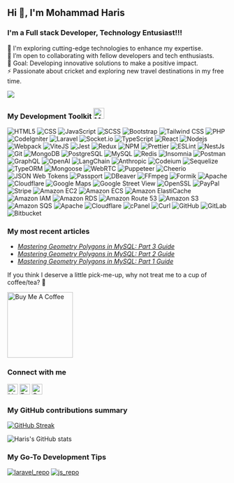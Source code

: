 ## Hi 👋, I'm Mohammad Haris

### I'm a Full stack Developer, Technology Entusiast!!!

🌱 I'm exploring cutting-edge technologies to enhance my expertise.  
👯 I’m open to collaborating with fellow developers and tech enthusiasts.  
🥅 Goal: Developing innovative solutions to make a positive impact.  
⚡ Passionate about cricket and exploring new travel destinations in my free time.  

![](https://komarev.com/ghpvc/?username=iamharis010&color=fb4362)

### My Development Toolkit <img src="https://raw.githubusercontent.com/Tarikul-Islam-Anik/Telegram-Animated-Emojis/main/People/Man%20Technologist.webp" alt="Man Technologist" width="25" height="25" />
<p>
    <img alt="HTML5" src="https://img.shields.io/badge/-HTML5-E34F26?style=flat-square&logo=html5&logoColor=white" />
    <img alt="CSS" src="https://img.shields.io/badge/-CSS3-1572B6?style=flat-square&logo=css3&logoColor=white" />
    <img alt="JavaScript" src="https://img.shields.io/badge/-JavaScript-F7DF1E?style=flat-square&logo=javascript&logoColor=black" />
    <img alt="SCSS" src="https://img.shields.io/badge/-SCSS-CC6699?style=flat-square&logo=sass&logoColor=white" />
    <img alt="Bootstrap" src="https://img.shields.io/badge/-Bootstrap-7953b3?style=flat-square&logo=bootstrap&logoColor=white" />
    <img alt="Tailwind CSS" src="https://img.shields.io/badge/-Tailwind%20CSS-38B2AC?style=flat-square&logo=tailwind-css&logoColor=white" />
    <img alt="PHP" src="https://img.shields.io/badge/-PHP-777BB4?style=flat-square&logo=php&logoColor=white" />
    <img alt="CodeIgniter" src="https://img.shields.io/badge/-CodeIgniter-EF4223?style=flat-square&logo=codeigniter&logoColor=white" />
    <img alt="Laravel" src="https://img.shields.io/badge/-Laravel-FF2D20?style=flat-square&logo=laravel&logoColor=white" />
    <img alt="Socket.io" src="https://img.shields.io/badge/-Socket.io-010101?style=flat-square&logo=socket.io&logoColor=white" />
    <img alt="TypeScript" src="https://img.shields.io/badge/-TypeScript-007ACC?style=flat-square&logo=typescript&logoColor=white" />
    <img alt="React" src="https://img.shields.io/badge/-React-45b8d8?style=flat-square&logo=react&logoColor=white" />
    <img alt="Nodejs" src="https://img.shields.io/badge/-Nodejs-43853d?style=flat-square&logo=node.js&logoColor=white" />
    <img alt="Webpack" src="https://img.shields.io/badge/-Webpack-8DD6F9?style=flat-square&logo=webpack&logoColor=white" />
    <img alt="ViteJS" src="https://img.shields.io/badge/-ViteJS-646CFF?style=flat-square&logo=vite&logoColor=white" />
    <img alt="Jest" src="https://img.shields.io/badge/-Jest-C21325?style=flat-square&logo=jest&logoColor=white" />
    <img alt="Redux" src="https://img.shields.io/badge/-Redux-764ABC?style=flat-square&logo=redux&logoColor=white" />
    <img alt="NPM" src="https://img.shields.io/badge/-NPM-CB3837?style=flat-square&logo=npm&logoColor=white" />
    <img alt="Prettier" src="https://img.shields.io/badge/-Prettier-F7B93E?style=flat-square&logo=prettier&logoColor=white" />
    <img alt="ESLint" src="https://img.shields.io/badge/-ESLint-4B32C3?style=flat-square&logo=eslint&logoColor=white" />
    <img alt="NestJs" src="https://img.shields.io/badge/-NestJs-ea2845?style=flat-square&logo=nestjs&logoColor=white" />
    <img alt="Git" src="https://img.shields.io/badge/-Git-F05032?style=flat-square&logo=git&logoColor=white" />
    <img alt="MongoDB" src="https://img.shields.io/badge/-MongoDB-13aa52?style=flat-square&logo=mongodb&logoColor=white" />
    <img alt="PostgreSQL" src="https://img.shields.io/badge/-PostgreSQL-336791?style=flat-square&logo=postgresql&logoColor=white" />
    <img alt="MySQL" src="https://img.shields.io/badge/-MySQL-4479A1?style=flat-square&logo=mysql&logoColor=white" />
    <img alt="Redis" src="https://img.shields.io/badge/-Redis-DC382D?style=flat-square&logo=redis&logoColor=white" />
    <img alt="Insomnia" src="https://img.shields.io/badge/-Insomnia-5849BE?style=flat-square&logo=insomnia&logoColor=white" />
    <img alt="Postman" src="https://img.shields.io/badge/-Postman-FF6C37?style=flat-square&logo=postman&logoColor=white" />
    <img alt="GraphQL" src="https://img.shields.io/badge/-GraphQL-E10098?style=flat-square&logo=graphql&logoColor=white" />
    <img alt="OpenAI" src="https://img.shields.io/badge/-OpenAI-000000?style=flat-square&logo=openai&logoColor=white" />
    <img alt="LangChain" src="https://img.shields.io/badge/-LangChain-2A2A2A?style=flat-square&logo=langchain&logoColor=white" />
    <img alt="Anthropic" src="https://img.shields.io/badge/-Anthropic-FF9900?style=flat-square&logo=anthropic&logoColor=white" />
    <img alt="Codeium" src="https://img.shields.io/badge/-Codeium-313131?style=flat-square&logo=codeium&logoColor=white" />
    <img alt="Sequelize" src="https://img.shields.io/badge/-Sequelize-52B0E7?style=flat-square&logo=sequelize&logoColor=white" />
    <img alt="TypeORM" src="https://img.shields.io/badge/-TypeORM-262627?style=flat-square&logo=typeorm&logoColor=white" />
    <img alt="Mongoose" src="https://img.shields.io/badge/-Mongoose-800?style=flat-square&logo=mongoose&logoColor=white" />
    <img alt="WebRTC" src="https://img.shields.io/badge/-WebRTC-333333?style=flat-square&logo=webrtc&logoColor=white" />
    <img alt="Puppeteer" src="https://img.shields.io/badge/-Puppeteer-40B5A4?style=flat-square&logo=puppeteer&logoColor=white" />
    <img alt="Cheerio" src="https://img.shields.io/badge/-Cheerio-333333?style=flat-square&logo=cheerio&logoColor=white" />
    <img alt="JSON Web Tokens" src="https://img.shields.io/badge/-JSON%20Web%20Tokens-000000?style=flat-square&logo=jsonwebtokens&logoColor=white" />
    <img alt="Passport" src="https://img.shields.io/badge/-Passport-34E27A?style=flat-square&logo=passport&logoColor=white" />
    <img alt="DBeaver" src="https://img.shields.io/badge/-DBeaver-1F3E5B?style=flat-square&logo=dbeaver&logoColor=white" />
    <img alt="FFmpeg" src="https://img.shields.io/badge/-FFmpeg-007808?style=flat-square&logo=ffmpeg&logoColor=white" />
    <img alt="Formik" src="https://img.shields.io/badge/-Formik-212121?style=flat-square&logo=formik&logoColor=white" />
    <img alt="Apache" src="https://img.shields.io/badge/-Apache-D22128?style=flat-square&logo=apache&logoColor=white" />
    <img alt="Cloudflare" src="https://img.shields.io/badge/-Cloudflare-F38020?style=flat-square&logo=cloudflare&logoColor=white" />
    <img alt="Google Maps" src="https://img.shields.io/badge/-Google%20Maps-4285F4?style=flat-square&logo=googlemaps&logoColor=white" />
    <img alt="Google Street View" src="https://img.shields.io/badge/-Google%20Street%20View-FFCC00?style=flat-square&logo=googlestreetview&logoColor=black" />
    <img alt="OpenSSL" src="https://img.shields.io/badge/-OpenSSL-721412?style=flat-square&logo=openssl&logoColor=white" />
    <img alt="PayPal" src="https://img.shields.io/badge/-PayPal-00457C?style=flat-square&logo=paypal&logoColor=white" />
    <img alt="Stripe" src="https://img.shields.io/badge/-Stripe-008CDD?style=flat-square&logo=stripe&logoColor=white" />
    <img alt="Amazon EC2" src="https://img.shields.io/badge/-Amazon%20EC2-FF9900?style=flat-square&logo=amazonec2&logoColor=white" />
    <img alt="Amazon ECS" src="https://img.shields.io/badge/-Amazon%20ECS-FF9900?style=flat-square&logo=amazonecs&logoColor=white" />
    <img alt="Amazon ElastiCache" src="https://img.shields.io/badge/-Amazon%20ElastiCache-FF9900?style=flat-square&logo=amazonelasticache&logoColor=white" />
    <img alt="Amazon IAM" src="https://img.shields.io/badge/-Amazon%20IAM-FF9900?style=flat-square&logo=amazoniam&logoColor=white" />
    <img alt="Amazon RDS" src="https://img.shields.io/badge/-Amazon%20RDS-527FFF?style=flat-square&logo=amazonrds&logoColor=white" />
    <img alt="Amazon Route 53" src="https://img.shields.io/badge/-Amazon%20Route%2053-232F3E?style=flat-square&logo=amazonroute53&logoColor=white" />
    <img alt="Amazon S3" src="https://img.shields.io/badge/-Amazon%20S3-569A31?style=flat-square&logo=amazons3&logoColor=white" />
    <img alt="Amazon SQS" src="https://img.shields.io/badge/-Amazon%20SQS-FF4F8B?style=flat-square&logo=amazonsqs&logoColor=white" />
    <img alt="Apache" src="https://img.shields.io/badge/-Apache-D22128?style=flat-square&logo=apache&logoColor=white" />
    <img alt="Cloudflare" src="https://img.shields.io/badge/-Cloudflare-F38020?style=flat-square&logo=cloudflare&logoColor=white" />
    <img alt="cPanel" src="https://img.shields.io/badge/-cPanel-FF6C2C?style=flat-square&logo=cpanel&logoColor=white" />
    <img alt="Curl" src="https://img.shields.io/badge/-Curl-07405E?style=flat-square&logo=curl&logoColor=white" />
    <img alt="GitHub" src="https://img.shields.io/badge/-GitHub-181717?style=flat-square&logo=github&logoColor=white" />
    <img alt="GitLab" src="https://img.shields.io/badge/-GitLab-FC6D26?style=flat-square&logo=gitlab&logoColor=white" />
    <img alt="Bitbucket" src="https://img.shields.io/badge/-Bitbucket-0052CC?style=flat-square&logo=bitbucket&logoColor=white" />
</p>

### My most recent articles
<ul>
    <li>
        <a href="https://medium.com/@mohdharis010/mastering-geometry-polygons-in-mysql-part-3-guide-f52f89c18477">
            <i>Mastering Geometry Polygons in MySQL: Part 3 Guide</i>
        </a>
    </li>
    <li>
        <a href="https://medium.com/@mohdharis010/mastering-geometry-polygons-in-mysql-part-2-guide-74b9216a27e8">
            <i>Mastering Geometry Polygons in MySQL: Part 2 Guide</i>
        </a>
    </li>
    <li>
        <a href="https://medium.com/@mohdharis010/mastering-geometry-polygons-in-mysql-part-1-guide-5741047e1a75">
            <i>Mastering Geometry Polygons in MySQL: Part 1 Guide</i>
        </a>
    </li>
</ul>

If you think I deserve a little pick-me-up, why not treat me to a cup of coffee/tea? 🥺

<a href="https://www.buymeacoffee.com/iamharis" target="_blank"><img src="https://cdn.buymeacoffee.com/buttons/v2/default-red.png" alt="Buy Me A Coffee" width="150" ></a>

### Connect with me
<p>
  <a href="https://www.linkedin.com/in/mohammad-haris-rajput/"><img src="https://skillicons.dev/icons?i=linkedin" width="24" height="24" alt="LinkedIn"></a>
  <a href="https://twitter.com/iamharis010"><img src="https://skillicons.dev/icons?i=twitter" width="24" height="24" alt="Twitter"></a>
  <a href="mailto:mohdharis010@gmail.com"><img src="https://skillicons.dev/icons?i=gmail" width="24" height="24" alt="Gmail"></a>
</p>

### My GitHub contributions summary
[![GitHub Streak](https://github-readme-streak-stats.herokuapp.com?user=iamharis010&theme=dark&ring=fb4362&file=fb4362&currStreakNum=fb4362&currStreakLabel=fb4362&hide_border=true)](https://git.io/streak-stats)

![Haris's GitHub stats](https://github-readme-stats.vercel.app/api?username=iamharis010&hide_border=true&show_icons=true&bg_color=151515&title_color=fb4362&icon_color=fb4362&text_bold=false&text_color=9e9e9e)

### My Go-To Development Tips
[![laravel_repo]](https://github.com/iamharis010/laravel-resources)
[![js_repo]](https://github.com/iamharis010/js-resources)

[laravel_repo]: https://github-readme-stats.vercel.app/api/pin/?username=iamharis010&repo=laravel-resources&theme=swift
[js_repo]: https://github-readme-stats.vercel.app/api/pin/?username=iamharis010&repo=js-resources&theme=slateorange
